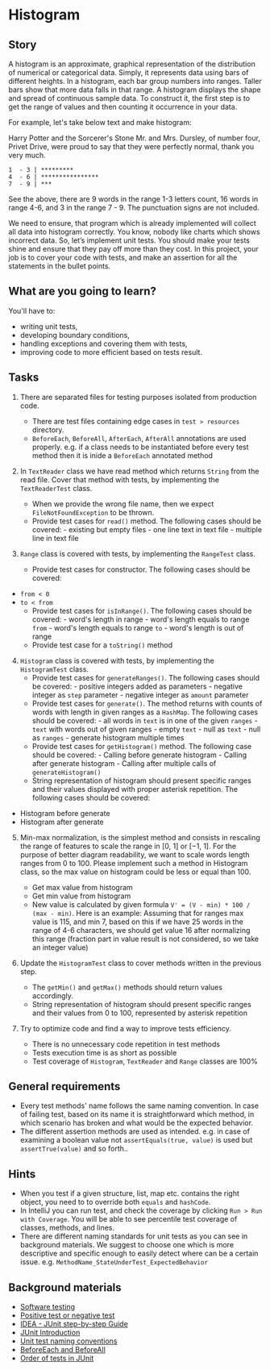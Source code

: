 # Histogram

## Story

A histogram is an approximate, graphical representation of the distribution of numerical
or categorical data. Simply, it represents data using bars of different heights.
In a histogram, each bar group numbers into ranges. Taller bars show that more data falls
in that range. A histogram displays the shape and spread of continuous sample data.
To construct it, the first step is to get the range of values and then counting it occurrence
in your data.

For example, let's take below text and make histogram:

Harry Potter and the Sorcerer's Stone
Mr. and Mrs. Dursley, of number four, Privet Drive,
were proud to say that they were perfectly normal, thank you very much.

```
1  - 3 | *********
4  - 6 | ****************
7  - 9 | ***
```

See the above, there are 9 words in the range 1-3 letters count,
16 words in range 4-6, and 3 in the range 7  - 9. The punctuation signs are not included.

We need to ensure, that program which is already implemented will collect all data into histogram
correctly. You know, nobody like charts which shows incorrect data. So, let’s implement
unit tests. You should make your tests shine and ensure that they pay off more than they cost.
In this project, your job is to cover your code with tests, and make an assertion for all
the statements in the bullet points.

## What are you going to learn?

You'll have to:

- writing unit tests,
- developing boundary conditions,
- handling exceptions and covering them with tests,
- improving code to more efficient based on tests result.

## Tasks

1. There are separated files for testing purposes isolated from production code.
    - There are test files containing edge cases in `test > resources` directory.
    - `BeforeEach`, `BeforeAll`, `AfterEach`, `AfterAll` annotations are used properly. e.g. if a class needs to be instantiated before every test method then it is inide a `BeforeEach` annotated method

2. In `TextReader` class we have read method which returns `String` from the read file. Cover that method with tests, by implementing the `TextReaderTest` class.
    - When we provide the wrong file name, then we expect `FileNotFoundException` to be thrown.
    - Provide test cases for `read()` method. The following cases should be covered: - existing but empty files - one line text in text file - multiple line in text file

3. `Range` class is covered with tests, by implementing the `RangeTest` class.
    - Provide test cases for constructor. The following cases should be covered:
- `from < 0`
- `to < from`
    - Provide test cases for `isInRange()`. The following cases should be covered: - word's length in range - word's length equals to range `from` - word's length equals to range `to` - word's length is out of range
    - Provide test case for a `toString()` method

4. `Histogram` class is covered with tests, by implementing the `HistogramTest` class.
    - Provide test cases for `generateRanges()`. The following cases should be covered: - positive integers added as parameters - negative integer as `step` parameter - negative integer as `amount` parameter
    - Provide test cases for `generate()`. The method returns with counts of words with length in given ranges as a `HashMap`. The following cases should be covered: - all words in `text` is in one of the given `ranges` - `text` with words out of given ranges - empty `text` - null as `text` - null as `ranges` - generate histogram multiple times
    - Provide test cases for `getHistogram()` method. The following case should be covered: - Calling before generate histogram - Calling after generate histogram - Calling after multiple calls of `generateHistogram()`
    - String representation of histogram should present specific ranges
and their values displayed with proper asterisk repetition.
The following cases should be covered:
- Histogram before generate
- Histogram after generate

5. Min-max normalization, is the simplest method and consists in rescaling the range of features to
scale the range in [0, 1] or [−1, 1]. For the purpose of better diagram readability, we want to
scale words length ranges from 0 to 100. Please implement such a method in Histogram class, so
the max value on histogram could be less or equal than 100.
    - Get max value from histogram
    - Get min value from histogram
    - New value is calculated by given formula
`V' = (V - min) * 100 / (max - min)`.
Here is an example:
Assuming that for ranges max value is 115, and min 7, based on this if we
have 25 words in the range of 4-6 characters, we should get value 16 after
normalizing this range (fraction part in value result is not considered,
so we take an integer value)

6. Update the `HistogramTest` class to cover methods written in the previous step.
    - The `getMin()` and `getMax()` methods should return values accordingly.
    - String representation of histogram should present specific ranges
and their values from 0 to 100, represented by asterisk repetition

7. Try to optimize code and find a way to improve tests efficiency.
    - There is no unnecessary code repetition in test methods
    - Tests execution time is as short as possible
    - Test coverage of `Histogram`, `TextReader` and `Range` classes are 100%

## General requirements

- Every test methods' name follows the same naming convention.
In case of failing test, based on its name it is straightforward
which method, in which scenario has broken and what would be the expected behavior.
- The different assertion methods are used as intended. e.g. in case of examining a boolean value not `assertEquals(true, value)` is used  but `assertTrue(value)` and so forth..

## Hints

- When you test if a given structure, list, map etc. contains the right object,
  you need to  to override both `equals` and `hashCode`.
- In IntelliJ you can run test, and check the coverage by clicking `Run > Run with Coverage`.
  You will be able to see percentile test coverage of classes, methods, and lines.
- There are different naming standards for unit tests as you can see in background materials.
  We suggest to choose one which is more descriptive and specific enough to easily detect
  where can be a certain issue. e.g. `MethodName_StateUnderTest_ExpectedBehavior`


## Background materials

- <i class="far fa-exclamation"></i> [Software testing](project/curriculum/materials/pages/general/software-testing.md)
- <i class="far fa-exclamation"></i> [Positive test or negative test](https://stackoverflow.com/questions/8162423)
- <i class="far fa-exclamation"></i> [IDEA - JUnit step-by-step Guide](project/curriculum/materials/pages/tools/idea-junit-step-by-step-guide.md)
- <i class="far fa-exclamation"></i> [JUnit Introduction](project/curriculum/materials/pages/java/junit-introduction.md)
- <i class="far fa-exclamation"></i> [Unit test naming conventions](https://dzone.com/articles/7-popular-unit-test-naming)
- <i class="far fa-book-open"></i> [BeforeEach and BeforeAll](https://www.baeldung.com/junit-before-beforeclass-beforeeach-beforeall#beforeeach-and-beforeall)
- <i class="far fa-candy-cane"></i> [Order of tests in JUnit](https://www.baeldung.com/junit-5-test-order)

